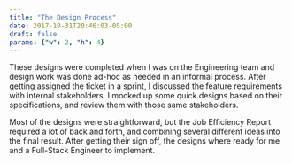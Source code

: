```yaml
---
title: "The Design Process"
date: 2017-10-31T20:46:03-05:00
draft: false
params: {"w": 2, "h": 4}
---
```

These designs were completed when I was on the Engineering team and design work was done ad-hoc as needed in an informal process. After getting assigned the ticket in a sprint, I discussed the feature requirements with internal stakeholders. I mocked up some quick designs based on their specifications, and review them with those same stakeholders. 

Most of the designs were straightforward, but the Job Efficiency Report required a lot of back and forth, and combining several different ideas into the final result. After getting their sign off, the designs where ready for me and a Full-Stack Engineer to implement. 
